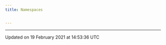 ```yaml
---
title: Namespaces


---
```









-------------------------------

Updated on 19 February 2021 at 14:53:36 UTC
